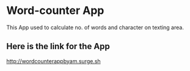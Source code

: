 # Word-counter App
This App used to calculate no. of words and character on texting area.


## Here is the link for the App


http://wordcounterappbyam.surge.sh
